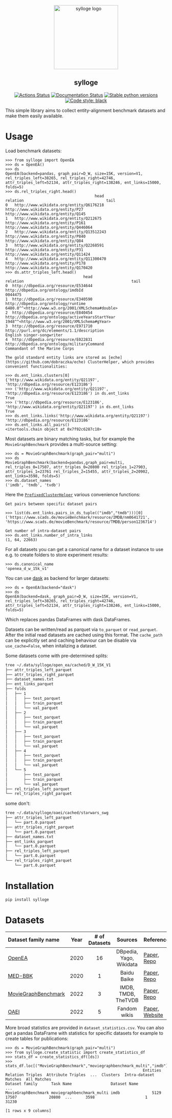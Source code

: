 <p align="center">
<img src="https://github.com/dobraczka/sylloge/raw/main/docs/logo.png" alt="sylloge logo", width=200/>
</p>

<h2 align="center">sylloge</h2>

<p align="center">
<a href="https://github.com/dobraczka/sylloge/actions/workflows/main.yml"><img alt="Actions Status" src="https://github.com/dobraczka/sylloge/actions/workflows/main.yml/badge.svg?branch=main"></a>
<a href='https://sylloge.readthedocs.io/en/latest/?badge=latest'><img src='https://readthedocs.org/projects/sylloge/badge/?version=latest' alt='Documentation Status' /></a>
<a href="https://pypi.org/project/sylloge"/><img alt="Stable python versions" src="https://img.shields.io/pypi/pyversions/sylloge"></a>
<a href="https://github.com/psf/black"><img alt="Code style: black" src="https://img.shields.io/badge/code%20style-black-000000.svg"></a>
</p>

This simple library aims to collect entity-alignment benchmark datasets and make them easily available.

Usage
=====
Load benchmark datasets:
```
>>> from sylloge import OpenEA
>>> ds = OpenEA()
>>> ds
OpenEA(backend=pandas, graph_pair=D_W, size=15K, version=V1, rel_triples_left=38265, rel_triples_right=42746, attr_triples_left=52134, attr_triples_right=138246, ent_links=15000, folds=5)
>>> ds.rel_triples_right.head()
                                       head                             relation                                    tail
0   http://www.wikidata.org/entity/Q6176218   http://www.wikidata.org/entity/P27     http://www.wikidata.org/entity/Q145
1   http://www.wikidata.org/entity/Q212675  http://www.wikidata.org/entity/P161  http://www.wikidata.org/entity/Q446064
2   http://www.wikidata.org/entity/Q13512243  http://www.wikidata.org/entity/P840      http://www.wikidata.org/entity/Q84
3   http://www.wikidata.org/entity/Q2268591   http://www.wikidata.org/entity/P31   http://www.wikidata.org/entity/Q11424
4   http://www.wikidata.org/entity/Q11300470  http://www.wikidata.org/entity/P178  http://www.wikidata.org/entity/Q170420
>>> ds.attr_triples_left.head()
                                  head                                          relation                                               tail
0  http://dbpedia.org/resource/E534644                http://dbpedia.org/ontology/imdbId                                            0044475
1  http://dbpedia.org/resource/E340590               http://dbpedia.org/ontology/runtime  6480.0^^<http://www.w3.org/2001/XMLSchema#double>
2  http://dbpedia.org/resource/E840454  http://dbpedia.org/ontology/activeYearsStartYear     1948^^<http://www.w3.org/2001/XMLSchema#gYear>
3  http://dbpedia.org/resource/E971710       http://purl.org/dc/elements/1.1/description                          English singer-songwriter
4  http://dbpedia.org/resource/E022831       http://dbpedia.org/ontology/militaryCommand                     Commandant of the Marine Corps

The gold standard entity links are stored as [eche](https://github.com/dobraczka/eche) ClusterHelper, which provides convenient functionalities:

>>> ds.ent_links.clusters[0]
{'http://www.wikidata.org/entity/Q21197', 'http://dbpedia.org/resource/E123186'}
>>> ('http://www.wikidata.org/entity/Q21197', 'http://dbpedia.org/resource/E123186') in ds.ent_links
True
>>> ('http://dbpedia.org/resource/E123186', 'http://www.wikidata.org/entity/Q21197') in ds.ent_links
True
>>> ds.ent_links.links('http://www.wikidata.org/entity/Q21197')
'http://dbpedia.org/resource/E123186'
>>> ds.ent_links.all_pairs()
<itertools.chain object at 0x7f92c6287c10>
```

Most datasets are binary matching tasks, but for example the `MovieGraphBenchmark` provides a multi-source setting:

```
>>> ds = MovieGraphBenchmark(graph_pair="multi")
>>> ds
MovieGraphBenchmark(backend=pandas,graph_pair=multi, rel_triples_0=17507, attr_triples_0=20800 rel_triples_1=27903, attr_triples_1=23761 rel_triples_2=15455, attr_triples_2=20902, ent_links=3598, folds=5)
>>> ds.dataset_names
('imdb', 'tmdb', 'tvdb')
```

Here the [`PrefixedClusterHelper`](https://eche.readthedocs.io/en/latest/reference/eche/#eche.PrefixedClusterHelper) various convenience functions:

```
Get pairs between specific dataset pairs

>>> list(ds.ent_links.pairs_in_ds_tuple(("imdb","tmdb")))[0]
('https://www.scads.de/movieBenchmark/resource/IMDB/nm0641721', 'https://www.scads.de/movieBenchmark/resource/TMDB/person1236714')

Get number of intra-dataset pairs
>>> ds.ent_links.number_of_intra_links
(1, 64, 22663)
```

For all datasets you can get a canonical name for a dataset instance to use e.g. to create folders to store experiment results:

```
>>> ds.canonical_name
'openea_d_w_15k_v1'
```

You can use [dask](https://www.dask.org/) as backend for larger datasets:
```
>>> ds = OpenEA(backend="dask")
>>> ds
OpenEA(backend=dask, graph_pair=D_W, size=15K, version=V1, rel_triples_left=38265, rel_triples_right=42746, attr_triples_left=52134, attr_triples_right=138246, ent_links=15000, folds=5)
```
Which replaces pandas DataFrames with dask DataFrames.

Datasets can be written/read as parquet via `to_parquet` or `read_parquet`.
After the initial read datasets are cached using this format. The `cache_path` can be explicitly set and caching behaviour can be disable via `use_cache=False`, when initalizing a dataset.

Some datasets come with pre-determined splits:

```bash
tree ~/.data/sylloge/open_ea/cached/D_W_15K_V1
├── attr_triples_left_parquet
├── attr_triples_right_parquet
├── dataset_names.txt
├── ent_links_parquet
├── folds
│   ├── 1
│   │   ├── test_parquet
│   │   ├── train_parquet
│   │   └── val_parquet
│   ├── 2
│   │   ├── test_parquet
│   │   ├── train_parquet
│   │   └── val_parquet
│   ├── 3
│   │   ├── test_parquet
│   │   ├── train_parquet
│   │   └── val_parquet
│   ├── 4
│   │   ├── test_parquet
│   │   ├── train_parquet
│   │   └── val_parquet
│   └── 5
│       ├── test_parquet
│       ├── train_parquet
│       └── val_parquet
├── rel_triples_left_parquet
└── rel_triples_right_parquet
```
some don't:
```bash
tree ~/.data/sylloge/oaei/cached/starwars_swg
├── attr_triples_left_parquet
│   └── part.0.parquet
├── attr_triples_right_parquet
│   └── part.0.parquet
├── dataset_names.txt
├── ent_links_parquet
│   └── part.0.parquet
├── rel_triples_left_parquet
│   └── part.0.parquet
└── rel_triples_right_parquet
    └── part.0.parquet
```


Installation
============
```bash
pip install sylloge
```

Datasets
========
| Dataset family name | Year | # of Datasets | Sources | References |
|:--------------------|:----:|:-------------:|:-------:|:----------|
| [OpenEA](https://sylloge.readthedocs.io/en/latest/source/datasets.html#sylloge.OpenEA) | 2020 | 16 | DBpedia, Yago, Wikidata |  [Paper](http://www.vldb.org/pvldb/vol13/p2326-sun.pdf), [Repo](https://github.com/nju-websoft/OpenEA#dataset-overview) |
| [MED-BBK](https://sylloge.readthedocs.io/en/latest/source/datasets.html#sylloge.MED_BBK) | 2020 | 1 | Baidu Baike |  [Paper](https://aclanthology.org/2020.coling-industry.17.pdf), [Repo](https://github.com/ZihengZZH/industry-eval-EA/tree/main#benchmark) |
| [MovieGraphBenchmark](https://sylloge.readthedocs.io/en/latest/source/datasets.html#sylloge.MovieGraphBenchmark) | 2022 | 3 | IMDB, TMDB, TheTVDB | [Paper](http://ceur-ws.org/Vol-2873/paper8.pdf), [Repo](https://github.com/ScaDS/MovieGraphBenchmark) |
| [OAEI](https://sylloge.readthedocs.io/en/latest/source/datasets.html#sylloge.OAEI) | 2022 | 5 | Fandom wikis | [Paper](https://ceur-ws.org/Vol-3324/oaei22_paper0.pdf), [Website](http://oaei.ontologymatching.org/2022/knowledgegraph/index.html) |

More broad statistics are provided in `dataset_statistics.csv`. You can also get a pandas DataFrame with statistics for specific datasets for example to create tables for publications:
```
>>> ds = MovieGraphBenchmark(graph_pair="multi")
>>> from sylloge.create_statistic import create_statistics_df
>>> stats_df = create_statistics_df([ds])
>>> stats_df.loc[("MovieGraphBenchmark","moviegraphbenchmark_multi","imdb")]
                                                            Entities  Relation Triples  Attribute Triples  ...  Clusters  Intra-dataset Matches  All Matches
Dataset family      Task Name                 Dataset Name                                                 ...
MovieGraphBenchmark moviegraphbenchmark_multi imdb              5129             17507              20800  ...      3598                      1        31230

[1 rows x 9 columns]
```
